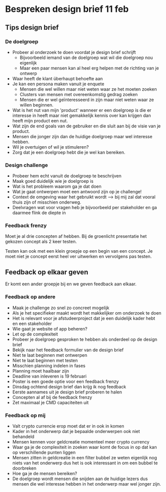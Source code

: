 # Bespreken design brief 11 feb

## Tips design brief

### De doelgroep

* Probeer al onderzoek te doen voordat je design brief schrijft
  * Bijvoorbeeld iemand van de doelgroep wat wil die doelgroep nou eigenlijk
  * Maar een paar mensen kan al heel erg helpen met de richting van je ontwerp
* Waar heeft de klant überhaupt behoefte aan
* Je kan een persona maken vanuit je enquete
  * Mensen die wel willen maar niet weten waar ze het moeten zoeken
  * Clusters van mensen met overeenkomstig gedrag zoeken&#x20;
  * Mensen die er wel geïnteresseerd in zijn maar niet weten waar ze willen beginnen.
* Wat is het nut van mijn 'product' wanneer er een doelgroep is die er interesse in heeft maar niet gemakkelijk kennis over kan krijgen dan heeft mijn product een nut.
* Wat zijn de end goals van de gebruiker en die sluit aan bij de visie van je product.&#x20;
* Mensen die jonger zijn dan de huidige doelgroep maar wel interesse hebben.&#x20;
* Wil je overtuigen of wil je stimuleren?
* Zorg dat je een doelgroep hebt die je wel kan bereiken.

### Design challenge

* Probeer hem echt vanuit de doelgroep te beschrijven
* Maak goed duidelijk wie je doelgroep is
* Wat is het probleem waarom ga je dat doen
* Wat je gaat ontwerpen moet een antwoord zijn op je challenge!
* Context de omgeving waar het gebruikt wordt --> bij mij zal dat vooral thuis zijn of misschien onderweg.
* Deelvragen wat voor vragen heb je bijvoorbeeld per stakeholder en ga daarmee flink de diepte in

### Feedback frenzy

Moet je al drie concepten af hebben. Bij de groenlicht presentatie het gekozen concept als 2 keer testen.&#x20;

Testen kan ook met een klein groepje op een begin van een concept. Je moet niet je concept eerst heel ver uitwerken en vervolgens pas testen.



## Feedback op elkaar geven

Er komt een ander groepje bij en we geven feedback aan elkaar.

### Feedback op andere&#x20;

* Maak je challenge zo snel zo concreet mogelijk
* Als je het specifieker maakt wordt het makkelijker om onderzoek te doen
* Het is relevant voor je afstudeerproject dat je een duidelijk kader hebt en een stakeholder
* Wie gaat je website of app beheren?
* Let op de complexiteit
* Probeer je doelgroep gesproken te hebben als onderdeel op de design brief
* Bekijk naar het feedback formulier van de design brief
* Niet te laat beginnen met ontwerpen&#x20;
* Niet te laat beginnen met testen
* Misschien planning indelen in fases
* Planning moet haalbaar zijn
* Deadline van inleveren is 19 februari
* Poster is een goede optie voor een feedback frenzy
* Dinsdag ochtend design brief dan krijg ik nog feedback
* Eerste aannames uit je design brief proberen te halen
* Concepten al af bij de feedback frenzy
* Zet maximaal je CMD capaciteiten uit&#x20;

### Feedback op mij

* Valt crypto currencie erop moet dat er in ook in komen
* Kader in het onderwerp dat je bepaalde onderwerpen ook niet behandeld
* Mensen kennen voor geldcreatie momenteel meer crypto currency&#x20;
* Waar ga je de complexiteit in zoeken waar komt de focus in op dat kan op verschillende punten liggen
* Mensen zitten in geldcreatie in een filter bubbel ze weten eigenlijk nog niets van het onderwerp dus het is ook interessant in om een bubbel te doorbreken
* Hoe ga je de mensen bereiken?
* De doelgroep wordt mensen die snijden aan de huidige lezers dus mensen die wel interesse hebben in het onderwerp maar wel jonger zijn.

